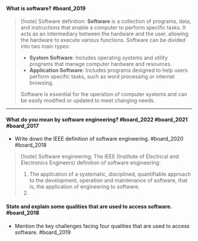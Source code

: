 #### What is software? #board_2019
>[!note] Software definition:
>**Software** is a collection of programs, data, and instructions that enable a computer to perform specific tasks. It acts as an intermediary between the hardware and the user, allowing the hardware to execute various functions. Software can be divided into two main types:
> - **System Software**: Includes operating systems and utility programs that manage computer hardware and resources.    
> - **Application Software**: Includes programs designed to help users perform specific tasks, such as word processing or internet browsing.    
>
>Software is essential for the operation of computer systems and can be easily modified or updated to meet changing needs.

---

#### What do you mean by software engineering? #board_2022 #board_2021 #board_2017 
- Write down the IEEE definition of software engineering. #board_2020 #board_2018

>[!note] Software engineering;
> The IEEE (Institute of Electrical and Electronics Engineers) definition of software engineering:
> 1. The application of a systematic, disciplined, quantifiable approach to the development, operation and maintenance of software, that is, the application of engineering to software.
> 2. 
  
  
#### State and explain some qualities that are used to access software. #board_2018 
- Mention the key challenges facing four qualities that are used to access software. #board_2019 
